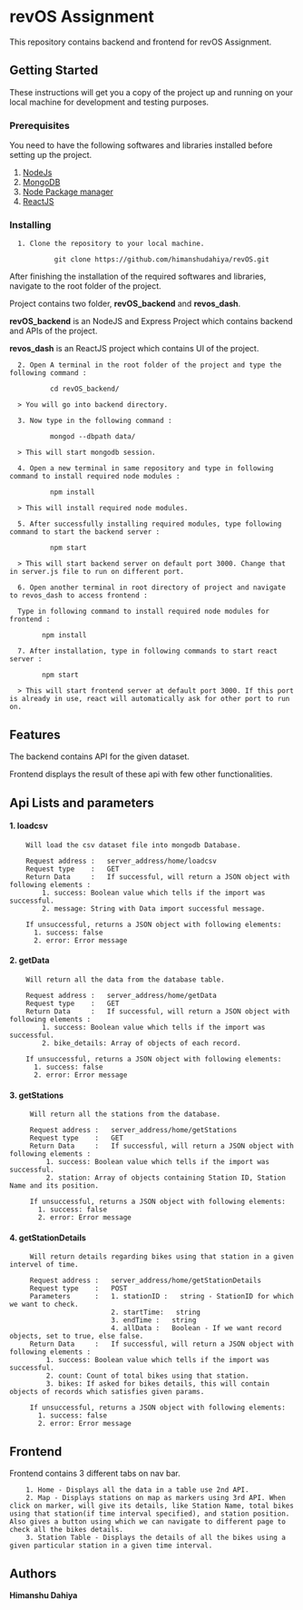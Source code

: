 # revOS Assignment

This repository contains backend and frontend for revOS Assignment.

## Getting Started

These instructions will get you a copy of the project up and running on your local machine for development and testing purposes.

### Prerequisites

You need to have the following softwares and libraries installed before setting up the project.

   1. [NodeJs]( https://nodejs.org/en/download/)
   2. [MongoDB]( https://www.mongodb.com/download-center/community)
   3. [Node Package manager]( https://www.npmjs.com/get-npm)
   4. [ReactJS](https://reactjs.org/docs/create-a-new-react-app.html)

### Installing

      1. Clone the repository to your local machine.

               git clone https://github.com/himanshudahiya/revOS.git

After finishing the installation of the required softwares and libraries, navigate to the root folder of the project.

Project contains two folder, **revOS_backend** and **revos_dash**.

**revOS_backend** is an NodeJS and Express Project which contains backend and APIs of the project.

**revos_dash** is an ReactJS project which contains UI of the project.

      2. Open A terminal in the root folder of the project and type the following command :

              cd revOS_backend/

      > You will go into backend directory.

      3. Now type in the following command :

              mongod --dbpath data/

      > This will start mongodb session.

      4. Open a new terminal in same repository and type in following command to install required node modules :

              npm install

      > This will install required node modules.

      5. After successfully installing required modules, type following command to start the backend server :

              npm start

      > This will start backend server on default port 3000. Change that in server.js file to run on different port.

      6. Open another terminal in root directory of project and navigate to revos_dash to access frontend :

      Type in following command to install required node modules for frontend :

            npm install

      7. After installation, type in following commands to start react server :

            npm start

      > This will start frontend server at default port 3000. If this port is already in use, react will automatically ask for other port to run on.

## Features
The backend contains API for the given dataset.

Frontend displays the result of these api with few other functionalities.


## Api Lists and parameters

####    1. loadcsv

        Will load the csv dataset file into mongodb Database.

        Request address :   server_address/home/loadcsv
        Request type    :   GET
        Return Data     :   If successful, will return a JSON object with following elements :
            1. success: Boolean value which tells if the import was successful.
            2. message: String with Data import successful message.

        If unsuccessful, returns a JSON object with following elements:
          1. success: false
          2. error: Error message


####    2. getData

        Will return all the data from the database table.

        Request address :   server_address/home/getData
        Request type    :   GET
        Return Data     :   If successful, will return a JSON object with following elements :
            1. success: Boolean value which tells if the import was successful.
            2. bike_details: Array of objects of each record.

        If unsuccessful, returns a JSON object with following elements:
          1. success: false
          2. error: Error message


####     3. getStations

         Will return all the stations from the database.

         Request address :   server_address/home/getStations
         Request type    :   GET
         Return Data     :   If successful, will return a JSON object with following elements :
             1. success: Boolean value which tells if the import was successful.
             2. station: Array of objects containing Station ID, Station Name and its position.

         If unsuccessful, returns a JSON object with following elements:
           1. success: false
           2. error: Error message


####     4. getStationDetails

         Will return details regarding bikes using that station in a given intervel of time.

         Request address :   server_address/home/getStationDetails
         Request type    :   POST
         Parameters      :   1. stationID :   string - StationID for which we want to check.
                             2. startTime:   string
                             3. endTime :   string
                             4. allData :   Boolean - If we want record objects, set to true, else false.
         Return Data     :   If successful, will return a JSON object with following elements :
             1. success: Boolean value which tells if the import was successful.
             2. count: Count of total bikes using that station.
             3. bikes: If asked for bikes details, this will contain objects of records which satisfies given params.

         If unsuccessful, returns a JSON object with following elements:
           1. success: false
           2. error: Error message


## Frontend
Frontend contains 3 different tabs on nav bar.

        1. Home - Displays all the data in a table use 2nd API.
        2. Map - Displays stations on map as markers using 3rd API. When click on marker, will give its details, like Station Name, total bikes using that station(if time interval specified), and station position. Also gives a button using which we can navigate to different page to check all the bikes details.
        3. Station Table - Displays the details of all the bikes using a given particular station in a given time interval. 


## Authors
**Himanshu Dahiya** 
